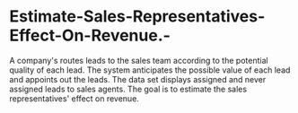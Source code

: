 # Estimate-Sales-Representatives-Effect-On-Revenue.-
A company's routes leads to the sales team according to the potential quality of each lead. The system anticipates the possible value of each lead and appoints out the leads. The data set displays assigned and never assigned leads to sales agents. The goal is to estimate the sales representatives' effect on revenue. 
